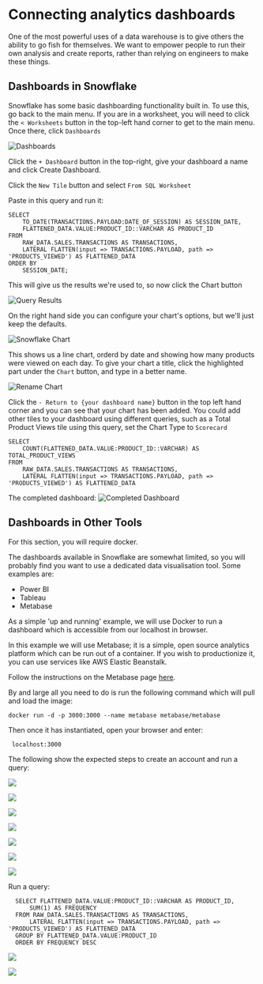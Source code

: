 # Connecting analytics dashboards

One of the most powerful uses of a data warehouse is to give others the ability to go fish for themselves. We want to empower people to run their own analysis and create reports, rather than relying on engineers to make these things.


## Dashboards in Snowflake
Snowflake has some basic dashboarding functionality built in. To use this, go back to the main menu. If you are in a worksheet, you will need to click the `< Worksheets` button in the top-left hand corner to get to the main menu. Once there, click `Dashboards`

![Dashboards](./assets/snowflake-dashboards.png "Snowflake Dashboards")

Click the `+ Dashboard` button in the top-right, give your dashboard a name and click Create Dashboard.

Click the `New Tile` button and select `From SQL Worksheet`

Paste in this query and run it:

    SELECT
        TO_DATE(TRANSACTIONS.PAYLOAD:DATE_OF_SESSION) AS SESSION_DATE,
        FLATTENED_DATA.VALUE:PRODUCT_ID::VARCHAR AS PRODUCT_ID
    FROM
        RAW_DATA.SALES.TRANSACTIONS AS TRANSACTIONS,
        LATERAL FLATTEN(input => TRANSACTIONS.PAYLOAD, path => 'PRODUCTS_VIEWED') AS FLATTENED_DATA
    ORDER BY
        SESSION_DATE;

This will give us the results we're used to, so now click the Chart button

![Query Results](./assets/snowflake-results.png "Query Results")

On the right hand side you can configure your chart's options, but we'll just keep the defaults. 

![Snowflake Chart](./assets/snowflake-chart.png "Snowflake Chart")

This shows us a line chart, orderd by date and showing how many products were viewed on each day. To give your chart a title, click the highlighted part under the `Chart` button, and type in a better name.

![Rename Chart](./assets/snowflake-rename-chart.png "Rename Chart")

Click the `- Return to {your dashboard name}` button in the top left hand corner and you can see that your chart has been added. You could add other tiles to your dashboard using different queries, such as a Total Product Views tile using this query, set the Chart Type to `Scorecard`

    SELECT
        COUNT(FLATTENED_DATA.VALUE:PRODUCT_ID::VARCHAR) AS TOTAL_PRODUCT_VIEWS
    FROM
        RAW_DATA.SALES.TRANSACTIONS AS TRANSACTIONS,
        LATERAL FLATTEN(input => TRANSACTIONS.PAYLOAD, path => 'PRODUCTS_VIEWED') AS FLATTENED_DATA


The completed dashboard:
![Completed Dashboard](./assets/snowflake-complete-dashboard.png "Completed Dashboard")

## Dashboards in Other Tools

For this section, you will require docker.

The dashboards available in Snowflake are somewhat limited, so you will probably find you want to use a dedicated data visualisation tool. Some examples are:
 - Power BI
 - Tableau
 - Metabase
 
 As a simple 'up and running' example, we will use Docker to run a dashboard which is accessible from our localhost in browser.

In this example we will use Metabase; it is a simple, open source analytics platform which can be run out of a container. If you wish to productionize it, you can use services like AWS Elastic Beanstalk.

Follow the instructions on the Metabase page [here](https://www.metabase.com/docs/latest/operations-guide/running-metabase-on-docker.html).

By and large all you need to do is run the following command which will pull and load the image:

    docker run -d -p 3000:3000 --name metabase metabase/metabase

Then once it has instantiated, open your browser and enter:

     localhost:3000

 The following show the expected steps to create an account and run a query:

 ![](./assets/metabase-welcome.png)

 ![](./assets/metabase-language.png)

 ![](./assets/metabase-details.png)

 ![](./assets/metabase-details2.png)

 ![](./assets/metabase-complete.png)

 ![](./assets/metabase-dashboard.png)

 ![](./assets/metabase-nav.png)

 Run a query:

      SELECT FLATTENED_DATA.VALUE:PRODUCT_ID::VARCHAR AS PRODUCT_ID,
          SUM(1) AS FREQUENCY
      FROM RAW_DATA.SALES.TRANSACTIONS AS TRANSACTIONS,
          LATERAL FLATTEN(input => TRANSACTIONS.PAYLOAD, path => 'PRODUCTS_VIEWED') AS FLATTENED_DATA
      GROUP BY FLATTENED_DATA.VALUE:PRODUCT_ID
      ORDER BY FREQUENCY DESC
      
 ![](./assets/metabase-query.png)

 ![](./assets/metabase-piechart.png)
